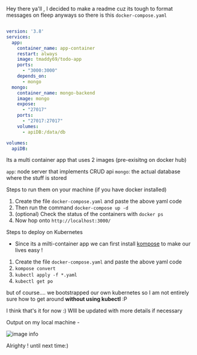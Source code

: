 Hey there ya'll , I decided to make a readme cuz its tough to format messages on fleep 
anyways so there is this `docker-compose.yaml` 

```yaml

version: '3.8'
services:
  app:
    container_name: app-container
    restart: always
    image: tmaddy69/todo-app
    ports:
      - "3000:3000"
    depends_on:
      - mongo
  mongo:
    container_name: mongo-backend
    image: mongo
    expose:
      - "27017"
    ports:
      - "27017:27017"
    volumes:
      - apiDB:/data/db

volumes:
  apiDB:

```

Its a multi container app that uses 2 images (pre-exisitng on docker hub)

`app`: node server that implements CRUD api 
`mongo`: the actual database where the stuff is stored


Steps to run them on your machine (if you have docker installed)

1. Create the file `docker-compose.yaml` and paste the above yaml code
2. Then run the command `docker-compose up -d` 
3. (optional) Check the status of the containers with `docker ps`
4. Now hop onto `http://localhost:3000/`


Steps to deploy on Kubernetes

- Since its a milti-container app we can first install [kompose](https://kompose.io/) to make our lives easy !

1. Create the file `docker-compose.yaml` and paste the above yaml code
2. `kompose convert`
3. `kubectl apply -f *.yaml`
4. `kubectl get po`

but of course.... we bootstrapped our own kubernetes so I am not entirely sure how to get around 
**without using kubectl** :P

I think that's it for now :) WIll be updated with more details if necessary

Output on my local machine - 

![image info](https://i.ibb.co/s19WMpt/boring-todo-list.png)

Alrighty !
until next time:)


